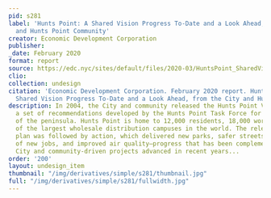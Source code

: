 ```yaml
---
pid: s281
label: 'Hunts Point: A Shared Vision Progress To-Date and a Look Ahead, from the City
  and Hunts Point Community'
creator: Economic Development Corporation
publisher:
_date: February 2020
format: report
source: https://edc.nyc/sites/default/files/2020-03/HuntsPoint_SharedVision_Feb2020_1.pdf
clio:
collection: undesign
citation: 'Economic Development Corporation. February 2020 report. Hunts Point: A
  Shared Vision Progress To-Date and a Look Ahead, from the City and Hunts Point Community'
description: In 2004, the City and community released the Hunts Point Vision Plan,
  a set of recommendations developed by the Hunts Point Task Force for the future
  of the peninsula. Hunts Point is home to 12,000 residents, 18,000 workers, and one
  of the largest wholesale distribution campuses in the world. The release of the
  plan was followed by action, which delivered new parks, safer streets, thousands
  of new jobs, and improved air quality—progress that has been complemented by other
  City and community-driven projects advanced in recent years...
order: '200'
layout: undesign_item
thumbnail: "/img/derivatives/simple/s281/thumbnail.jpg"
full: "/img/derivatives/simple/s281/fullwidth.jpg"
---
```

